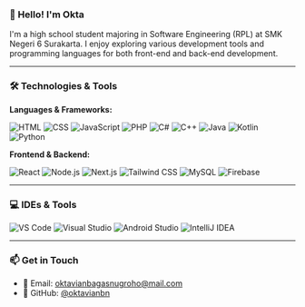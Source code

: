 ### 👋 Hello! I'm Okta

I'm a high school student majoring in Software Engineering (RPL) at SMK Negeri 6 Surakarta. I enjoy exploring various development tools and programming languages for both front-end and back-end development.

---

### 🛠️ Technologies & Tools

**Languages & Frameworks:**

![HTML](https://img.shields.io/badge/-HTML5-E34F26?logo=html5&logoColor=fff&style=flat)
![CSS](https://img.shields.io/badge/-CSS3-1572B6?logo=css3&logoColor=fff&style=flat)
![JavaScript](https://img.shields.io/badge/-JavaScript-F7DF1E?logo=javascript&logoColor=000&style=flat)
![PHP](https://img.shields.io/badge/-PHP-777BB4?logo=php&logoColor=fff&style=flat)
![C#](https://img.shields.io/badge/-C%23-239120?logo=c-sharp&logoColor=fff&style=flat)
![C++](https://img.shields.io/badge/-C++-00599C?logo=c%2b%2b&logoColor=fff&style=flat)
![Java](https://img.shields.io/badge/-Java-007396?logo=java&logoColor=fff&style=flat)
![Kotlin](https://img.shields.io/badge/-Kotlin-0095D5?logo=kotlin&logoColor=fff&style=flat)
![Python](https://img.shields.io/badge/-Python-3776AB?logo=python&logoColor=fff&style=flat)

**Frontend & Backend:**

![React](https://img.shields.io/badge/-React-61DAFB?logo=react&logoColor=000&style=flat)
![Node.js](https://img.shields.io/badge/-Node.js-339933?logo=nodedotjs&logoColor=fff&style=flat)
![Next.js](https://img.shields.io/badge/-Next.js-000000?logo=nextdotjs&logoColor=fff&style=flat)
![Tailwind CSS](https://img.shields.io/badge/-Tailwind_CSS-38B2AC?logo=tailwind-css&logoColor=fff&style=flat)
![MySQL](https://img.shields.io/badge/-MySQL-4479A1?logo=mysql&logoColor=fff&style=flat)
![Firebase](https://img.shields.io/badge/-Firebase-FFCA28?logo=firebase&logoColor=000&style=flat)

---

### 💻 IDEs & Tools

![VS Code](https://img.shields.io/badge/-VS_Code-007ACC?logo=visual-studio-code&logoColor=fff&style=flat)
![Visual Studio](https://img.shields.io/badge/-Visual_Studio-5C2D91?logo=visual-studio&logoColor=fff&style=flat)
![Android Studio](https://img.shields.io/badge/-Android_Studio-3DDC84?logo=android-studio&logoColor=fff&style=flat)
![IntelliJ IDEA](https://img.shields.io/badge/-IntelliJ_IDEA-000000?logo=intellij-idea&logoColor=fff&style=flat)

---

### 📫 Get in Touch

- 📧 Email: [oktavianbagasnugroho@mail.com](mailto:oktavianbagasnugroho@mail.com)  
- 🐙 GitHub: [@oktavianbn](https://github.com/oktavianbn)
